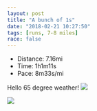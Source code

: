 ```yaml
---
layout: post
title: "A bunch of 1s"
date: "2018-02-21 10:27:50"
tags: [runs, 7-8 miles]
race: false
---
```

<ul>
 <li>Distance: 7.16mi</li>
 <li>Time: 1h1m11s</li>
 <li>Pace: 8m33s/mi</li>
</ul>

Hello 65 degree weather!
<img src='https://maps.googleapis.com/maps/api/staticmap?maptype=roadmap&path=enc:agrwFziubMwA|PZdIbbA|Ka@vTlB}Pz@gB~B@lDr@q@nTl\fDrAiHdGlBh@vGnUpC~A{CbLzFzDuA]}Cl@jBiArBcFv@wH_GcBvCsUgDeAkAHaEgF}@{A~Fa]oDv@}ScCy@aGFo@nSXaTeEsAa}@gHu@qAem@mAhAa@cAgC\qQjLh@ZkC`S~@\mBfFaC`AxAy@_HfDrAp@dE&key=AIzaSyC1MId7bFpkLXNAaYhBSTb8jLyiSqzbDtM&size=800x800&markers=color:yellow|label:S|40.73089,-74.00622&markers=color:green|label:F|40.73083,-74.00550000000003'>

<img src='https://dgtzuqphqg23d.cloudfront.net/WeyfjAzvslIIvWJ8hL1ttgLht0hScXiPvC7856vUd7s-576x768.jpg'>
